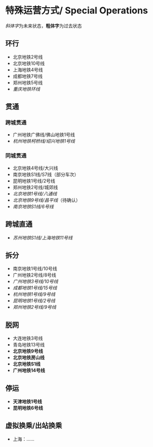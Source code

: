 # 特殊运营方式/ Special Operations

*斜体字*为未来状态，**粗体字**为过去状态

## 环行
- 北京地铁2号线
- 北京地铁10号线
- 上海地铁4号线
- 成都地铁7号线
- 郑州地铁5号线
- *重庆地铁环线*

## 贯通
### 跨城贯通
- 广州地铁广佛线/佛山地铁1号线
- *杭州地铁柯桥线/绍兴地铁1号线*

### 同城贯通
- 北京地铁4号线/大兴线
- 南京地铁S1线/S7线（部分车次）
- 昆明地铁1号线/2号线
- 郑州地铁2号线/城郊线
- *北京地铁1号线/八通线*
- *北京地铁9号线/昌平线*（待确认）
- *南京地铁S1线/6号线*

## 跨城直通
- *苏州地铁S1线/上海地铁11号线*

## 拆分
- 南京地铁1号线/10号线
- 广州地铁2号线/8号线
- *广州地铁3号线/10号线*
- *成都地铁1号线/15号线*
- *杭州地铁1号线/9号线*
- *昆明地铁1号线/2号线*
- *郑州地铁2号线/9号线*

## 脱网
- 大连地铁3号线
- 青岛地铁13号线
- **北京地铁9号线**
- **北京地铁房山线**
- **北京地铁S1线**
- **广州地铁14号线**

## 停运
- **天津地铁1号线**
- **昆明地铁6号线**

## 虚拟换乘/出站换乘
- 上海：……

